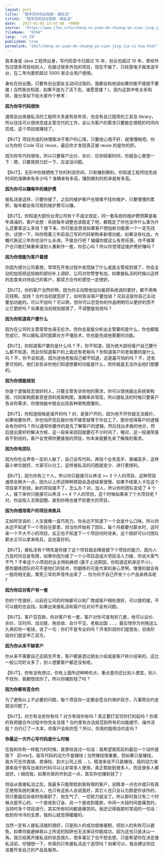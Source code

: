 ```yaml
---
layout: post
title:  "程序员的创业陷阱：接私活"
title2:  "程序员的创业陷阱：接私活"
date:   2017-01-01 23:47:48  +0800
source:  "https://www.jfox.info/cheng-xu-yuan-de-chuang-ye-xian-jing-jie-si-huo.html"
fileName:  "0768"
lang:  "zh_CN"
published: true
permalink: "2017/cheng-xu-yuan-de-chuang-ye-xian-jing-jie-si-huo.html"
---
```


我本身是 Java 工程师出身，写代码至今已超过 15 年，创业也超过 10 年，曾经外包过很多项目给别人，也接过很多外包的项目，现在不接了，只经营电子报发送平台，在二年内累积超过 5000 家企业用户使用。

身处在创业圈，只要有创业朋友主动问过我的，我都会和他说如果你能不接就不要接 ( 当然我也知道，如果不是为了活下去，谁愿意接 ? )，因为这其中有太多陷阱，我分享如下给大家作个参考：

**因为你写代码很快**

通常会出来接私活的工程师大多是有些年资，也会有自己擅常的工具及 library，所以往往可以很快完成主管交代的工作，会认为客户的需求只要能在很短的时间内完成，这个项目就赚钱了。

【BUT】项目完成的快慢取决于客户的心情，只要他心情不好，就慢慢拖吧。你以为你的 Code 可以 reuse，最后你才发现真正被 reuse 的是你的肝。

因为你写代码很快，所以只要客户比价、杀价、压你结案时间，你就会心里想一下：嗯，只要我努力赶一下，应该没问题。

【BUT】，无形中你就牺牲了你的利润空间，只有赚到微利，你知道工程师估完成时间的准确率有多少吗 ? 准确率有多高，赚到微利的机率就有多高。

**因为你可以赚每年的维护费**

接私活是这样，只要你接了，之后的维护客户也很难不找你维护，只要慢慢的累积，每年都会有可观的维护费可以赚。

【BUT】，你知道大部份台湾公司有个不成文规定，同一套系统的维护费预算是每年递减的，客户会想：系统每年调整也该稳定了吧，都稳定了你也没作什么事为什么还要拿这么多钱 ? 接下来，你可能会想说如果客户想加新功能第一个一定先找你，试想一下，叫你照着三年前自己写的代码架构来新增功能，如果没有吐血，大概代表这三年你也没什么长进。不接总行吧 ? 偏偏你就这么有责任感，你不接客户也只能打掉重来请别人重新作一套，你忍心吗 ? 所以你觉得这维护费好赚吗 ?

**因为你很能为客户着想**

你因为很为公司着想，常常在开发过程中发现缺了什么或是主管规划错了，你会主动的加班把这些缺的部份补上调好，公司对你赞誉有加，如果接私活的时候以这样的态度来对待自己的客户，那双方合作的感觉一定很好。

【BUT】，你的客户当然好啊，因为你主动帮他加功能把系统调的更好，都不用再花钱啊。加钱 ? 合约当初就签好了，如何告诉客户要加钱 ? 况且这是你自己主动要加功能的。可以不加吗 ? 可以啊，但你可以忍受你的作品明明可以更好的而不让它更好吗 ? 如果是当初规划就错了，不调整能验收吗 ?

**因为你知道客户要什么**

因为在公司时主管常常也语无伦次，但你总是能分析出主管要的是什么，你也都能完成它，所以接私活时就算对方不懂技术，你也能完成他需要的功能。

【BUT】，你知道客户要的是什么吗 ? 不，你不知道，因为绝大部份客户自己要什么都不知道，而且你知道客户的上面还有老板吗 ? 你知道客户的老板要的是什么吗 ? 不，你不会知道，因为连他老板自己都不知道，这是最可怕的吗 ? 不，还有更可怕的，他们会告诉你他们知道想要的功能是什么，但你就是无法作出他们想要的。

**因为你很能规划**

你是个逻辑观念很好的人，只要主管告诉你他的需求，你可以很快画出系统架构图、代码架构图甚至是资料库架构图，准确率非常高，所以接私活的时候只要客户告诉你需求，你很快脑中就会出现各种架构图雏形。

【BUT】，你知道规格是谁开的吗 ? 对，是客户开的，因为他不开你就无法报价，如果他要你开，你也怕开完后报价他不接受就等于作白工了。那你觉得客户的逻辑会有你好吗 ? 所以通常你要作的是先了解客户的逻辑，然后找出矛盾的地方，然后提出更好的解决方桉，这一段来来回回就要花不少时间了，喔对，这一段通常是收不到钱的，客户会觉得你要接我的项目，你本来就要先来了解我的需求。

**因为你有团队**

因为你在业界有一定的人脉了，自己会写代码，再找个业务高手、美编高手，这样最小单位就好，大家可以分工，这样接私活的问题就变少、进行更顺利。

【BUT】，因为你有三个人，所以你只能接可以养活 >= 3 个人的项目，这种项目通常会稍大一点，因为以上所述种种原因会造成结案很慢，如果不结案人卡在这个项目拿不到钱，新的项目接不了，怎么办 ? 对，加人，所以你的团队变成了 4 个人，接下来你只能接可以养活 >= 4 个人的项目，这个时候如果来了个大项目呢 ? 对，你会陷入无限迴圈，直到你再也接不到更大的项目。

**因为你想用客户的项目来练兵**

正如阿甘说的：人生就像一盒巧克力，你永远不知道下一个会是什么口味。所以你永远不知道下一个项目在那里，但当你开始有了团队，每个月都要付薪水时，这时来一个不大不小的项目，反正也不知道下一个项目何时进来，这个刚好可以付团队薪水又可以拿来练兵，这也蛮好的。

【BUT】，接私活有个特性是你接了这个项目就会降低接下个项目的能力，因为人力及时间总是有限，如果你因为接了一个小项目造成大项目没人力接，你说大家气不气 ? 不幸这个小项目的业主特别麻烦 (基于上述原因，你知道这机率还不小)，那你磨练团队的可不是他们的技术，你磨练的可是大家的身心灵啊，慢慢的就会有一股将相无能，累死三军的声音传出来了 … 你为何不自己开发个小产品来练兵呢 ?

**因为你应对客户有一套**

你的个性很好，以前在公司的时候都可以和厂商或客户相处很好，可以接的接，不可以接的也会挡，如果出来接私活和客户应对对不会有问题。

【BUT】，客户百百款，你对客户有一套，客户对你可是有好几套，他可以议价、杀价、压时间、加功能、拖验收、会计不见、老板出国 …..，最后怪你为何拖这么久再扣你一笔钱，说了一句：你们不是专业的吗 ? 开发阶段你们是朋友，验收阶段你们就变甲乙双方。

**因为你从来不缺客户**

你从来不需要自己去陌生开发，客户都是透过朋友介绍或是客户转介绍来的，这比一般公司好太多了，别人想要客户都还没有呢。

【BUT】，你有没有想过，你有上面所述种种优点，重点是你还比别人便宜，别人不找你，我都想找你了。所以你赚到钱了吗 ?

**因为你都有签合约**

为了避免以上不必要的问题，每个项目你一定都会签合约保护双方，凡事照合约走就没问题了。

【BUT】，对方有法务你有吗 ? 对方有钱你有吗 ? 真正要打官司你打的起吗 ? 你真的有把握合作过程中你完全没错 ? 合约里有办法规范到所有的功能细节、操作流程 ? 合约订了一大本，你客户会和你签 ? 所以，你真的能照合约走吗 ?

**你最近一次开心写代码是什么时候**

在我和你有一样能力的时候，我曾经说过一句话：我希望我死前的最后一个动作是按下 【Enter】，我写代码的动力不是赚钱 ( 当然赚钱很重要，但如果只是赚钱，我大可去作直销、卖保险、到大公司上班 … )，精准来说不只是赚钱，我的动力来源来自于我写出来的代码可以让非常多人使用，真正帮助到很多人，而且很多人都说好。( 相信我，如果你真的作到这一点，其实你也赚到钱了 )

但自从我接私活之后，我最多只能帮助到我有限的客户，说精准一点也许就只有真正使用系统的某些人，也只有这些人会说我好，其它人也只会认为那是你该作的，但只要最后验收时他离职了、他生气了、一切努力就没了。所以那时我只有二个时候点是开心的，一个是收到订金、另一个是收到尾款，中间一大段时间是痛苦的，当同时多个项目进行，其实所有时间都是痛苦的。我还记得我那时常说的一句话：收到你冷冷的支票，我的心就觉得暖暖的。

当然一定有人接私活接的很好，只是别人的成功很难複制，但别人的失败可以避免，如果你能避掉我以上所说的陷阱也无法保证你能成功，因为这也只是冰山一角，我已经离开接私活的状态很久，很多事忘了也不想去想，只是希望你在决定接私活前，仔细想一下，你真的只有接私活这个选项吗 ? 如果可以，我会建议你应该要开发自己的产品及服务。
